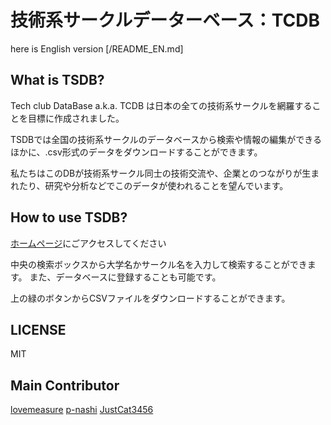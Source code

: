 # 技術系サークルデーターベース：TCDB

here is English version [/README_EN.md]

## What is TSDB?

Tech club DataBase a.k.a. TCDB は日本の全ての技術系サークルを網羅することを目標に作成されました。

TSDBでは全国の技術系サークルのデータベースから検索や情報の編集ができるほかに、.csv形式のデータをダウンロードすることができます。

私たちはこのDBが技術系サークル同士の技術交流や、企業とのつながりが生まれたり、研究や分析などでこのデータが使われることを望んでいます。

## How to use TSDB?

[ホームページ](https://robotclub-ryukyuuniv.github.io/TCDB/)にごアクセスしてください

中央の検索ボックスから大学名かサークル名を入力して検索することができます。
また、データベースに登録することも可能です。

上の緑のボタンからCSVファイルをダウンロードすることができます。

## LICENSE

MIT

## Main Contributor
[lovemeasure](https://github.com/lovemeasure)
[p-nashi](https://github.com/p-nasimonan)
[JustCat3456](https://github.com/orgs/RobotClub-RyukyuUniv/people/JustCat3456)